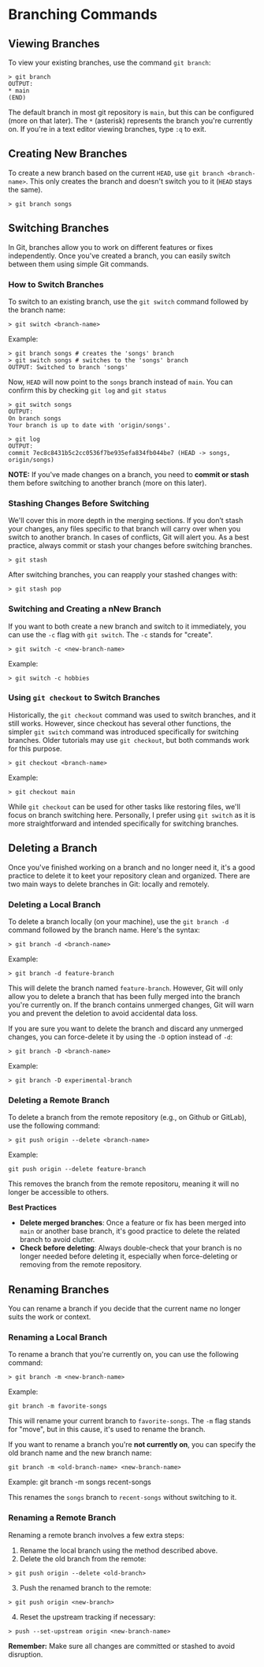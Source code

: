 # Branching Commands

## Viewing Branches

To view your existing branches, use the command `git branch`:

```
> git branch
OUTPUT:
* main
(END)
```

The default branch in most git repository is `main`, but this can be configured (more on that later). The `*` (asterisk) represents the branch you're currently on. If you're in a text editor viewing branches, type `:q` to exit.

## Creating New Branches

To create a new branch based on the current `HEAD`, use `git branch <branch-name>`. This only creates the branch and doesn't switch you to it (`HEAD` stays the same).

```
> git branch songs
```

## Switching Branches

In Git, branches allow you to work on different features or fixes independently. Once you've created a branch, you can easily switch between them using simple Git commands.

### How to Switch Branches

To switch to an existing branch, use the `git switch` command followed by the branch name:

```
> git switch <branch-name>
```

Example:

```
> git branch songs # creates the 'songs' branch
> git switch songs # switches to the 'songs' branch
OUTPUT: Switched to branch 'songs'
```

Now, `HEAD` will now point to the `songs` branch instead of `main`. You can confirm this by checking `git log` and `git status`

```
> git switch songs
OUTPUT:
On branch songs
Your branch is up to date with 'origin/songs'.

> git log
OUTPUT:
commit 7ec8c8431b5c2cc0536f7be935efa834fb044be7 (HEAD -> songs, origin/songs)
```

**NOTE:** If you've made changes on a branch, you need to **commit or stash** them before switching to another branch (more on this later).

### Stashing Changes Before Switching

We'll cover this in more depth in the merging sections. If you don’t stash your changes, any files specific to that branch will carry over when you switch to another branch. In cases of conflicts, Git will alert you. As a best practice, always commit or stash your changes before switching branches.

```
> git stash
```

After switching branches, you can reapply your stashed changes with:

```
> git stash pop
```

### Switching and Creating a nNew Branch

If you want to both create a new branch and switch to it immediately,
you can use the `-c` flag with `git switch`. The `-c` stands for "create".

```
> git switch -c <new-branch-name>
```

Example:

```
> git switch -c hobbies
```

### Using `git checkout` to Switch Branches

Historically, the `git checkout` command was used to switch branches, and it still works. However, since checkout has several other functions, the simpler `git switch` command was introduced specifically for switching branches. Older tutorials may use `git checkout`, but both commands work for this purpose.

```
> git checkout <branch-name>
```

Example:

```
> git checkout main
```

While `git checkout` can be used for other tasks like restoring files, we'll focus on branch switching here. Personally, I prefer using `git switch` as it is more straightforward and intended specifically for switching branches.

## Deleting a Branch

Once you've finished working on a branch and no longer need it, it's a good practice to delete it to keet your repository clean and organized. There are two main ways to delete branches in Git: locally and remotely.

### Deleting a Local Branch

To delete a branch locally (on your machine), use the `git branch -d` command followed by the branch name. Here's the syntax:

```
> git branch -d <branch-name>
```

Example:

```
> git branch -d feature-branch
```

This will delete the branch named `feature-branch`. However, Git will only allow you to delete a branch that has been fully merged into the branch you're currently on. If the branch contains unmerged changes, Git will warn you and prevent the deletion to avoid accidental data loss.

If you are sure you want to delete the branch and discard any unmerged changes, you can force-delete it by using the `-D` option instead of `-d`:

```
> git branch -D <branch-name>
```

Example:

```
> git branch -D experimental-branch
```

### Deleting a Remote Branch

To delete a branch from the remote repository (e.g., on Github or GitLab), use the following command:

```
> git push origin --delete <branch-name>
```

Example:

```
git push origin --delete feature-branch
```

This removes the branch from the remote repositoru, meaning it will no longer be accessible to others.

**Best Practices**

- **Delete merged branches**: Once a feature or fix has been merged into `main` or another base branch, it's good practice to delete the related branch to avoid clutter.
- **Check before deleting**: Always double-check that your branch is no longer needed before deleting it, especially when force-deleting or removing from the remote repository.

## Renaming Branches

You can rename a branch if you decide that the current name no longer suits the work or context.

### Renaming a Local Branch

To rename a branch that you're currently on, you can use the following command:

```
> git branch -m <new-branch-name>
```

Example:

```
git branch -m favorite-songs
```

This will rename your current branch to `favorite-songs`. The `-m` flag stands for "move", but in this cause, it's used to rename the branch.

If you want to rename a branch you're **not currently on**, you can specify the old branch name and the new branch name:

```
git branch -m <old-branch-name> <new-branch-name>
```

Example:
git branch -m songs recent-songs

This renames the `songs` branch to `recent-songs` without switching to it.

### Renaming a Remote Branch

Renaming a remote branch involves a few extra steps:

1. Rename the local branch using the method described above.
2. Delete the old branch from the remote:

```
> git push origin --delete <old-branch>
```

3. Push the renamed branch to the remote:

```
> git push origin <new-branch>
```

4. Reset the upstream tracking if necessary:

```
> push --set-upstream origin <new-branch-name>
```

**Remember:** Make sure all changes are committed or stashed to avoid disruption.

